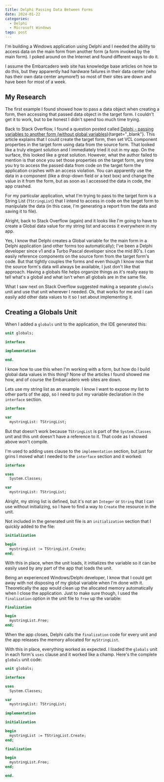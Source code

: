 ```yaml
---
title: Delphi Passing Data Between Forms
date: 2024-01-22
categories:
  - Delphi
  - Microsoft Windows
tags: post
---
```


I'm building a Windows application using Delphi and I needed the ability to access data on the main form from another form (a form invoked by the main form). I poked around on the Internet and found different ways to do it. 

I assume the Embarcadero web site has knowledge base articles on how to do this, but they apparently had hardware failures in their data center (who has their own data center anymore?) so most of their sites are down and have been for most of a week.

## My Research

The first example I found showed how to pass a data object when creating a form, then accessing that passed data object in the target form. I couldn't get it to work, but to be honest I didn't spend too much time trying.

Back to Stack Overflow, I found a question posted called [Delphi - passing variables to another form (without global variables)](https://stackoverflow.com/questions/65701313/delphi-passing-variables-to-another-form-without-global-variables){target="_blank"}. This article explains that I could create the target form, then set VCL component properties in the target form using data from the source form. That looked like a truly elegant solution and I immediately tried it out in my app. On the surface, this looked like a great solution. However, what the author failed to mention is that once you set those properties on the target form, any time you try to access the passed data from code on the target form the application crashes with an access violation. You can apparently use the data in a component (like a drop-down field or a text box) and change the value in it from the form, but as soon as I accessed the data in code, the app crashed.

For my particular application, what I'm trying to pass to the target form is a String List (`TStringList`) that I intend to access in code on the target form to manipulate the data (in this case, I'm generating a report from the data and saving it to file).

Alright, back to Stack Overflow (again) and it looks like I'm going to have to create a Global data value for my string list and access it everywhere in my app. 

Yes, I know that Delphi creates a Global variable for the main form in a Delphi application (and other forms too automatically); I've been a Delphi developer since v1 and a Turbo Pascal developer since the mid 80's. I can easily reference components on the source form from the target form's code. But that tightly couples the forms and even though I know now that the source form's data will always be available, I just don't like that approach. Having a globals file helps organize things as it's really easy to tell what's a global and what isn't when all globals are in the same file.

What I saw next on Stack Overflow suggested making a separate `globals` unit and use that unit wherever I needed.  Ok, that works for me and I can easily add other data values to it so I set about implementing it.

## Creating a Globals Unit

When I added a `globals` unit to the application, the IDE generated this:

```pascal
unit globals;

interface
  
implementation

end.
```

I know how to use this when I'm working with a form, but how do I build global data values in this thing? None of the articles I found showed me how, and of course the Embarcadero web sites are down.

Lets use my string list as an example. I know I want to expose my list to other parts of the app, so I need to put my variable declaration in the `interface` section.

```pascal
interface

var
  mystringList: TStringList;
```

But that doesn't work because `TStringList` is part of the `System.Classes` unit and this unit doesn't have a reference to it.  That code as I showed above won't compile.

I'm used to adding uses clause to the `implementation` section, but just for grins I moved what I needed to the `interface` section and it worked:

```pascal
interface

uses
  System.Classes;

var
  mystringList: TStringList;
```

Alright, my string list is defined, but it's not an `Integer` or `String` that I can use without initializing, so I have to find a way to `Create` the resource in the unit.

Not included in the generated unit file is an `initialization` section that I quickly added to the file:

```pascal
initialization

begin
  mystringList := TStringList.Create;
end;
```

With this in place, when the unit loads, it initializes the variable so it can be easily used by any part of the app that loads the unit.

Being an experienced Windows/Delphi developer, I know that I could get away with not disposing of my global variable when I'm done with it. Theoretically the app would clean up the allocated memory automatically when I close the application. Just to make sure though, I used the `finalization` option in the unit file to `free` up the variable:

```pascal
Finalization

begin
  mystringList.Free;
end;
```

When the app closes, Delphi calls the `finalization` code for every unit and the app releases the memory allocated for `myStringList`. 

With this in place, everything worked as expected. I loaded the `globals` unit in each form's `uses` clause and it worked like a champ. Here's the complete `globals` unit code:

```pascal
unit globals;

interface

uses
  System.Classes;

var
  mystringList: TStringList;
  
implementation

initialization

begin
  mystringList := TStringList.Create;
end;

finalization

begin
  mystringList.Free;
end;

end.
```
